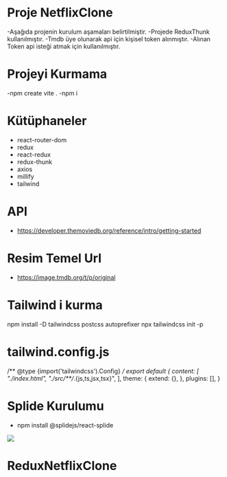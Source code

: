 # Proje NetflixClone

-Aşağıda projenin kurulum aşamaları belirtilmiştir. 
-Projede ReduxThunk kullanılmıştır.
-Tmdb üye olunarak api için kişisel token alınmıştır.
-Alınan Token api isteği atmak için kullanılmıştır.

# Projeyi Kurmama
 
  -npm create vite .
  -npm i

# Kütüphaneler

- react-router-dom
- redux
- react-redux
- redux-thunk
- axios
- millify
- tailwind

# API

- https://developer.themoviedb.org/reference/intro/getting-started

# Resim Temel Url

- https://image.tmdb.org/t/p/original

# Tailwind i kurma

npm install -D tailwindcss postcss autoprefixer
npx tailwindcss init -p

# tailwind.config.js 
 /** @type {import('tailwindcss').Config} */
export default {
  content: [
    "./index.html",
    "./src/**/*.{js,ts,jsx,tsx}",
  ],
  theme: {
    extend: {},
  },
  plugins: [],
}

# Splide Kurulumu

- npm install @splidejs/react-splide

<img src="screen.gif"/>


# ReduxNetflixClone
